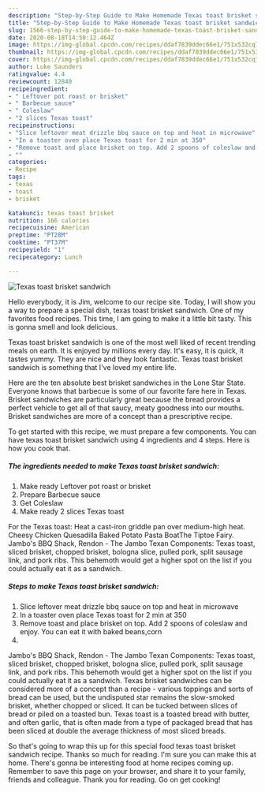 ```yaml
---
description: "Step-by-Step Guide to Make Homemade Texas toast brisket sandwich"
title: "Step-by-Step Guide to Make Homemade Texas toast brisket sandwich"
slug: 1566-step-by-step-guide-to-make-homemade-texas-toast-brisket-sandwich
date: 2020-08-18T14:50:12.464Z
image: https://img-global.cpcdn.com/recipes/ddaf7839ddec66e1/751x532cq70/texas-toast-brisket-sandwich-recipe-main-photo.jpg
thumbnail: https://img-global.cpcdn.com/recipes/ddaf7839ddec66e1/751x532cq70/texas-toast-brisket-sandwich-recipe-main-photo.jpg
cover: https://img-global.cpcdn.com/recipes/ddaf7839ddec66e1/751x532cq70/texas-toast-brisket-sandwich-recipe-main-photo.jpg
author: Luke Saunders
ratingvalue: 4.4
reviewcount: 12840
recipeingredient:
- " Leftover pot roast or brisket"
- " Barbecue sauce"
- " Coleslaw"
- "2 slices Texas toast"
recipeinstructions:
- "Slice leftover meat drizzle bbq sauce on top and heat in microwave"
- "In a toaster oven place Texas toast for 2 min at 350"
- "Remove toast and place brisket on top. Add 2 spoons of coleslaw and enjoy. You can eat it with baked beans,corn"
- ""
categories:
- Recipe
tags:
- texas
- toast
- brisket

katakunci: texas toast brisket 
nutrition: 166 calories
recipecuisine: American
preptime: "PT28M"
cooktime: "PT37M"
recipeyield: "1"
recipecategory: Lunch

---
```



![Texas toast brisket sandwich](https://img-global.cpcdn.com/recipes/ddaf7839ddec66e1/751x532cq70/texas-toast-brisket-sandwich-recipe-main-photo.jpg)

Hello everybody, it is Jim, welcome to our recipe site. Today, I will show you a way to prepare a special dish, texas toast brisket sandwich. One of my favorites food recipes. This time, I am going to make it a little bit tasty. This is gonna smell and look delicious.

Texas toast brisket sandwich is one of the most well liked of recent trending meals on earth. It is enjoyed by millions every day. It's easy, it is quick, it tastes yummy. They are nice and they look fantastic. Texas toast brisket sandwich is something that I've loved my entire life.

Here are the ten absolute best brisket sandwiches in the Lone Star State. Everyone knows that barbecue is some of our favorite fare here in Texas. Brisket sandwiches are particularly great because the bread provides a perfect vehicle to get all of that saucy, meaty goodness into our mouths. Brisket sandwiches are more of a concept than a prescriptive recipe.


To get started with this recipe, we must prepare a few components. You can have texas toast brisket sandwich using 4 ingredients and 4 steps. Here is how you cook that.

<!--inarticleads1-->

##### The ingredients needed to make Texas toast brisket sandwich:

1. Make ready  Leftover pot roast or brisket
1. Prepare  Barbecue sauce
1. Get  Coleslaw
1. Make ready 2 slices Texas toast


For the Texas toast: Heat a cast-iron griddle pan over medium-high heat. Cheesy Chicken Quesadilla Baked Potato Pasta BoatThe Tiptoe Fairy. Jambo&#39;s BBQ Shack, Rendon - The Jambo Texan Components: Texas toast, sliced brisket, chopped brisket, bologna slice, pulled pork, split sausage link, and pork ribs. This behemoth would get a higher spot on the list if you could actually eat it as a sandwich. 

<!--inarticleads2-->

##### Steps to make Texas toast brisket sandwich:

1. Slice leftover meat drizzle bbq sauce on top and heat in microwave
1. In a toaster oven place Texas toast for 2 min at 350
1. Remove toast and place brisket on top. Add 2 spoons of coleslaw and enjoy. You can eat it with baked beans,corn
1. 


Jambo&#39;s BBQ Shack, Rendon - The Jambo Texan Components: Texas toast, sliced brisket, chopped brisket, bologna slice, pulled pork, split sausage link, and pork ribs. This behemoth would get a higher spot on the list if you could actually eat it as a sandwich. Texas brisket sandwiches can be considered more of a concept than a recipe - various toppings and sorts of bread can be used, but the undisputed star remains the slow-smoked brisket, whether chopped or sliced. It can be tucked between slices of bread or piled on a toasted bun. Texas toast is a toasted bread with butter, and often garlic, that is often made from a type of packaged bread that has been sliced at double the average thickness of most sliced breads. 

So that's going to wrap this up for this special food texas toast brisket sandwich recipe. Thanks so much for reading. I'm sure you can make this at home. There's gonna be interesting food at home recipes coming up. Remember to save this page on your browser, and share it to your family, friends and colleague. Thank you for reading. Go on get cooking!
